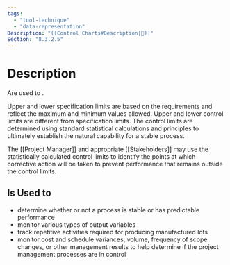 ```yaml
---
tags:
  - "tool-technique"
  - "data-representation"
Description: "[[Control Charts#Description|📝]]"
Section: "8.3.2.5"
---
```

# Description
Are used to .

Upper and lower specification limits are based on the requirements and reflect the maximum and minimum values allowed. Upper and lower control limits are different from specification limits. The control limits are determined using standard statistical calculations and principles to ultimately establish the natural capability for a stable process.

The [[Project Manager]] and appropriate [[Stakeholders]] may use the statistically calculated control limits to identify the points at which corrective action will be taken to prevent performance that remains outside the control limits.
## Is Used to
- determine whether or not a process is stable or has predictable performance
- monitor various types of output variables
- track repetitive activities required for producing manufactured lots
- monitor cost and schedule variances, volume, frequency of scope changes, or other management results to help determine if the project management processes are in control